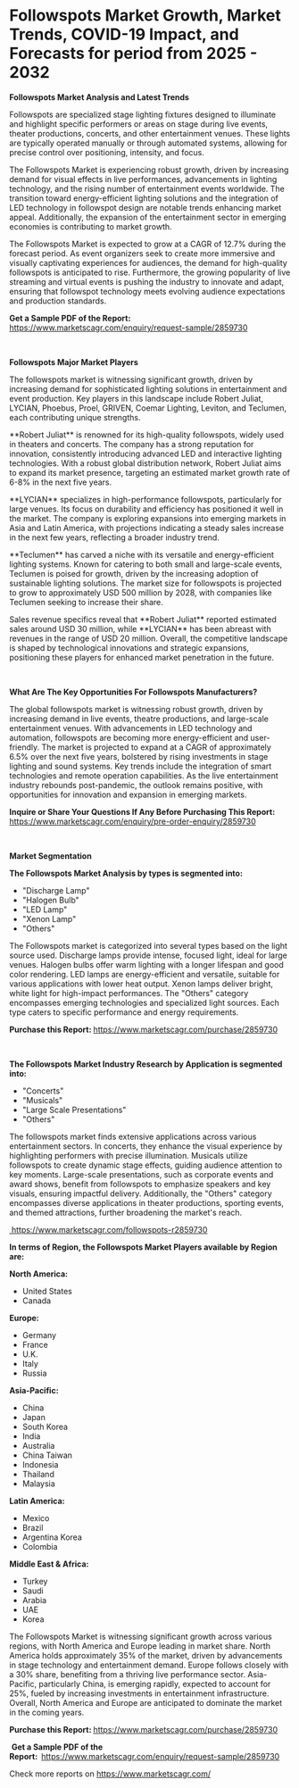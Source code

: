<p><h1>Followspots Market Growth, Market Trends, COVID-19 Impact, and Forecasts for period from 2025 - 2032</h1></p><p><strong>Followspots Market Analysis and Latest Trends</strong></p>
<p><p>Followspots are specialized stage lighting fixtures designed to illuminate and highlight specific performers or areas on stage during live events, theater productions, concerts, and other entertainment venues. These lights are typically operated manually or through automated systems, allowing for precise control over positioning, intensity, and focus.</p><p>The Followspots Market is experiencing robust growth, driven by increasing demand for visual effects in live performances, advancements in lighting technology, and the rising number of entertainment events worldwide. The transition toward energy-efficient lighting solutions and the integration of LED technology in followspot design are notable trends enhancing market appeal. Additionally, the expansion of the entertainment sector in emerging economies is contributing to market growth.</p><p>The Followspots Market is expected to grow at a CAGR of 12.7% during the forecast period. As event organizers seek to create more immersive and visually captivating experiences for audiences, the demand for high-quality followspots is anticipated to rise. Furthermore, the growing popularity of live streaming and virtual events is pushing the industry to innovate and adapt, ensuring that followspot technology meets evolving audience expectations and production standards.</p></p>
<p><strong>Get a Sample PDF of the Report:&nbsp;</strong> <a href="https://www.marketscagr.com/enquiry/request-sample/2859730?utm_campaign=3345&utm_medium=2&utm_source=Github&utm_content=ia&utm_term=12032025&utm_id=followspots">https://www.marketscagr.com/enquiry/request-sample/2859730</a></p>
<p>&nbsp;</p>
<p><strong>Followspots Major Market Players</strong></p>
<p><p>The followspots market is witnessing significant growth, driven by increasing demand for sophisticated lighting solutions in entertainment and event production. Key players in this landscape include Robert Juliat, LYCIAN, Phoebus, Proel, GRIVEN, Coemar Lighting, Leviton, and Teclumen, each contributing unique strengths.</p><p>**Robert Juliat** is renowned for its high-quality followspots, widely used in theaters and concerts. The company has a strong reputation for innovation, consistently introducing advanced LED and interactive lighting technologies. With a robust global distribution network, Robert Juliat aims to expand its market presence, targeting an estimated market growth rate of 6-8% in the next five years.</p><p>**LYCIAN** specializes in high-performance followspots, particularly for large venues. Its focus on durability and efficiency has positioned it well in the market. The company is exploring expansions into emerging markets in Asia and Latin America, with projections indicating a steady sales increase in the next few years, reflecting a broader industry trend.</p><p>**Teclumen** has carved a niche with its versatile and energy-efficient lighting systems. Known for catering to both small and large-scale events, Teclumen is poised for growth, driven by the increasing adoption of sustainable lighting solutions. The market size for followspots is projected to grow to approximately USD 500 million by 2028, with companies like Teclumen seeking to increase their share.</p><p>Sales revenue specifics reveal that **Robert Juliat** reported estimated sales around USD 30 million, while **LYCIAN** has been abreast with revenues in the range of USD 20 million. Overall, the competitive landscape is shaped by technological innovations and strategic expansions, positioning these players for enhanced market penetration in the future.</p></p>
<p>&nbsp;</p>
<p><strong>What Are The Key Opportunities For Followspots Manufacturers?</strong></p>
<p><p>The global followspots market is witnessing robust growth, driven by increasing demand in live events, theatre productions, and large-scale entertainment venues. With advancements in LED technology and automation, followspots are becoming more energy-efficient and user-friendly. The market is projected to expand at a CAGR of approximately 6.5% over the next five years, bolstered by rising investments in stage lighting and sound systems. Key trends include the integration of smart technologies and remote operation capabilities. As the live entertainment industry rebounds post-pandemic, the outlook remains positive, with opportunities for innovation and expansion in emerging markets.</p></p>
<p><strong>Inquire or Share Your Questions If Any Before Purchasing This Report:</strong> <a href="https://www.marketscagr.com/enquiry/pre-order-enquiry/2859730?utm_campaign=3345&utm_medium=2&utm_source=Github&utm_content=ia&utm_term=12032025&utm_id=followspots">https://www.marketscagr.com/enquiry/pre-order-enquiry/2859730</a></p>
<p>&nbsp;</p>
<p><strong>Market Segmentation</strong></p>
<p><strong>The Followspots Market Analysis by types is segmented into:</strong></p>
<p><ul><li>"Discharge Lamp"</li><li>"Halogen Bulb"</li><li>"LED Lamp"</li><li>"Xenon Lamp"</li><li>"Others"</li></ul></p>
<p><p>The Followspots market is categorized into several types based on the light source used. Discharge lamps provide intense, focused light, ideal for large venues. Halogen bulbs offer warm lighting with a longer lifespan and good color rendering. LED lamps are energy-efficient and versatile, suitable for various applications with lower heat output. Xenon lamps deliver bright, white light for high-impact performances. The "Others" category encompasses emerging technologies and specialized light sources. Each type caters to specific performance and energy requirements.</p></p>
<p><strong>Purchase this Report:&nbsp;</strong><a href="https://www.marketscagr.com/purchase/2859730?utm_campaign=3345&utm_medium=2&utm_source=Github&utm_content=ia&utm_term=12032025&utm_id=followspots">https://www.marketscagr.com/purchase/2859730</a></p>
<p>&nbsp;</p>
<p><strong>The Followspots Market Industry Research by Application is segmented into:</strong></p>
<p><ul><li>"Concerts"</li><li>"Musicals"</li><li>"Large Scale Presentations"</li><li>"Others"</li></ul></p>
<p><p>The followspots market finds extensive applications across various entertainment sectors. In concerts, they enhance the visual experience by highlighting performers with precise illumination. Musicals utilize followspots to create dynamic stage effects, guiding audience attention to key moments. Large-scale presentations, such as corporate events and award shows, benefit from followspots to emphasize speakers and key visuals, ensuring impactful delivery. Additionally, the "Others" category encompasses diverse applications in theater productions, sporting events, and themed attractions, further broadening the market's reach.</p></p>
<p><a href="https://www.marketscagr.com/followspots-r2859730?utm_campaign=3345&utm_medium=2&utm_source=Github&utm_content=ia&utm_term=12032025&utm_id=followspots">&nbsp;https://www.marketscagr.com/followspots-r2859730</a></p>
<p><strong>In terms of Region, the Followspots Market Players available by Region are:</strong></p>
<p>
    <p> <strong> North America: </strong>
        <ul>
            <li>United States</li>
            <li>Canada</li>
        </ul>
        </p> 
    <p> <strong> Europe: </strong>
        <ul>
            <li>Germany</li>
            <li>France</li>
            <li>U.K.</li>
            <li>Italy</li>
            <li>Russia</li>
        </ul>
        </p> 
    <p> <strong> Asia-Pacific: </strong>
        <ul>
            <li>China</li>
            <li>Japan</li>
            <li>South Korea</li>
            <li>India</li>
            <li>Australia</li>
            <li>China Taiwan</li>
            <li>Indonesia</li>
            <li>Thailand</li>
            <li>Malaysia</li>
        </ul>
        </p> 
    <p> <strong> Latin America: </strong>
        <ul>
            <li>Mexico</li>
            <li>Brazil</li>
            <li>Argentina Korea</li>
            <li>Colombia</li>
        </ul>
        </p> 
    <p> <strong> Middle East & Africa: </strong>
        <ul>
            <li>Turkey</li>
            <li>Saudi</li>
            <li>Arabia</li>
            <li>UAE</li>
            <li>Korea</li>
        </ul>
    </p>
    </p>
<p><p>The Followspots Market is witnessing significant growth across various regions, with North America and Europe leading in market share. North America holds approximately 35% of the market, driven by advancements in stage technology and entertainment demand. Europe follows closely with a 30% share, benefiting from a thriving live performance sector. Asia-Pacific, particularly China, is emerging rapidly, expected to account for 25%, fueled by increasing investments in entertainment infrastructure. Overall, North America and Europe are anticipated to dominate the market in the coming years.</p></p>
<p><strong>Purchase this Report: </strong><a href="https://www.marketscagr.com/purchase/2859730?utm_campaign=3345&utm_medium=2&utm_source=Github&utm_content=ia&utm_term=12032025&utm_id=followspots">https://www.marketscagr.com/purchase/2859730</a></p>
<p>&nbsp;<strong>Get a Sample PDF of the Report:&nbsp;&nbsp;</strong><a href="https://www.marketscagr.com/enquiry/request-sample/2859730?utm_campaign=3345&utm_medium=2&utm_source=Github&utm_content=ia&utm_term=12032025&utm_id=followspots">https://www.marketscagr.com/enquiry/request-sample/2859730</a></p>
<p><strong></strong></p>
<p>Check more reports on <a href="https://www.marketscagr.com/?utm_campaign=3345&utm_medium=2&utm_source=Github&utm_content=ia&utm_term=12032025&utm_id=followspots">https://www.marketscagr.com/</a></p>